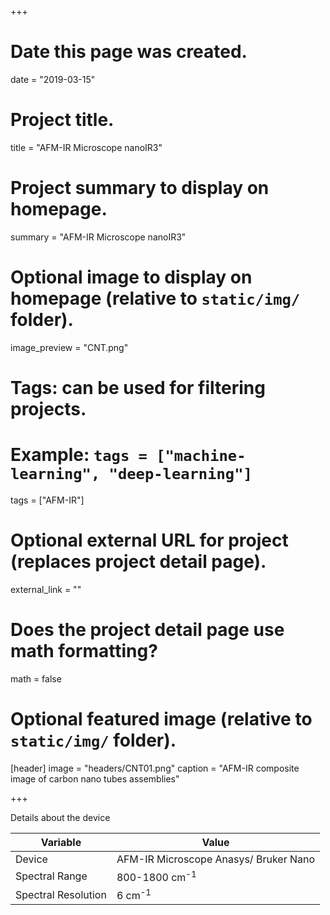 +++
# Date this page was created.
date = "2019-03-15"

# Project title.
title = "AFM-IR Microscope nanoIR3"

# Project summary to display on homepage.
summary = "AFM-IR Microscope nanoIR3"

# Optional image to display on homepage (relative to `static/img/` folder).
image_preview = "CNT.png"

# Tags: can be used for filtering projects.
# Example: `tags = ["machine-learning", "deep-learning"]`
tags = ["AFM-IR"]

# Optional external URL for project (replaces project detail page).
external_link = ""

# Does the project detail page use math formatting?
math = false

# Optional featured image (relative to `static/img/` folder).
[header]
image = "headers/CNT01.png"
caption = "AFM-IR composite image of carbon nano tubes assemblies"

+++

Details about the device

|  Variable | Value |
| --- | --- |
|  Device | AFM-IR Microscope Anasys/ Bruker Nano|
|  Spectral Range | 800-1800 cm<sup>-1</sup> |
|  Spectral Resolution | 6 cm<sup>-1</sup> |
